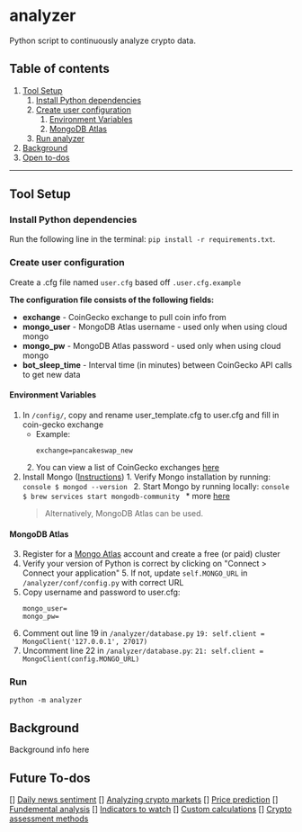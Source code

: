 # analyzer

Python script to continuously analyze crypto data.

## Table of contents

1. [Tool Setup](#tool-setup)
   1. [Install Python dependencies](#Install-Python-dependencies)
   2. [Create user configuration](#Create-user-configuration)
      1. [Environment Variables](#Environment-Variables)
      2. [MongoDB Atlas](#MongoDB-Atlas)
   3. [Run analyzer](#Run)
2. [Background](#Background)
3. [Open to-dos](#future-to-dos)

---

## Tool Setup

### Install Python dependencies

Run the following line in the terminal: `pip install -r requirements.txt`.

### Create user configuration

Create a .cfg file named `user.cfg` based off `.user.cfg.example`

**The configuration file consists of the following fields:**

- **exchange** - CoinGecko exchange to pull coin info from
- **mongo_user** - MongoDB Atlas username - used only when using cloud mongo
- **mongo_pw** - MongoDB Atlas password - used only when using cloud mongo
- **bot_sleep_time** - Interval time (in minutes) between CoinGecko API calls to get new data

#### Environment Variables

1.  In `/config/`, copy and rename user_template.cfg to user.cfg and fill in coin-gecko exchange
    - Example:
      ```console
      exchange=pancakeswap_new
      ```
    2.  You can view a list of CoinGecko exchanges [here](https://api.coingecko.com/api/v3/exchanges/list)
2.  Install Mongo ([Instructions](https://docs.mongodb.com/guides/server/install/)) 1. Verify Mongo installation by running:
    `console $ mongod --version ` 2. Start Mongo by running locally:
    `console $ brew services start mongodb-community ` \* more [here](https://docs.mongodb.com/manual/tutorial/install-mongodb-on-os-x/)
    > Alternatively, MongoDB Atlas can be used.

#### MongoDB Atlas

3.  Register for a [Mongo Atlas](https://www.mongodb.com/cloud/atlas/register) account and create a free (or paid) cluster
4.  Verify your version of Python is correct by clicking on "Connect > Connect your application" 5. If not, update `self.MONGO_URL` in `/analyzer/conf/config.py` with correct URL
5.  Copy username and password to user.cfg:
    ```
    mongo_user=
    mongo_pw=
    ```
6.  Comment out line 19 in `/analyzer/database.py`
    `19: self.client = MongoClient('127.0.0.1', 27017)`
7.  Uncomment line 22 in `/analyzer/database.py`:
    `21: self.client = MongoClient(config.MONGO_URL)`

### Run

```shell
python -m analyzer
```

## Background

Background info here

## Future To-dos

[] [Daily news sentiment](https://www.cryptomaton.org/2021/04/05/how-to-analyse-daily-news-sentiment-for-cryptocurrency-with-python/)
[] [Analyzing crypto markets](https://blog.patricktriest.com/analyzing-cryptocurrencies-python/)
[] [Price prediction](https://towardsdatascience.com/demystifying-cryptocurrency-price-prediction-5fb2b504a110?gi=f6a5372b8e94)
[] [Fundemental analysis](https://academy.binance.com/en/articles/a-guide-to-cryptocurrency-fundamental-analysis)
[] [Indicators to watch](https://tradecraftjake.medium.com/cryptoasset-fundamental-analysis-7-indicators-ratios-to-watch-470c56076c2e)
[] [Custom calculations](https://hackernoon.com/advanced-cryptocurrency-market-analysis-via-custom-calculations-ih1j3xix)
[] [Crypto assessment methods](https://towardsdatascience.com/simple-method-to-assess-your-next-crypto-investment-9443f56ee4bf)
